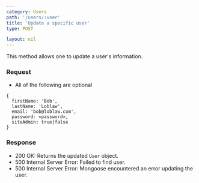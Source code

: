 ```yaml
---
category: Users
path: '/users/:user'
title: 'Update a specific user'
type: POST

layout: nil
---
```


This method allows one to update a user's information.

### Request

* All of the following are optional

```
{
  firstName: 'Bob',
  lastName: 'Loblaw',
  email: 'bob@loblaw.com',
  password: <password>,
  siteAdmin: true|false
}
```
### Response

* 200 OK: Returns the updated `User` object.
* 500 Internal Server Error: Failed to find user.
* 500 Internal Server Error: Mongoose encountered an error updating the user.

